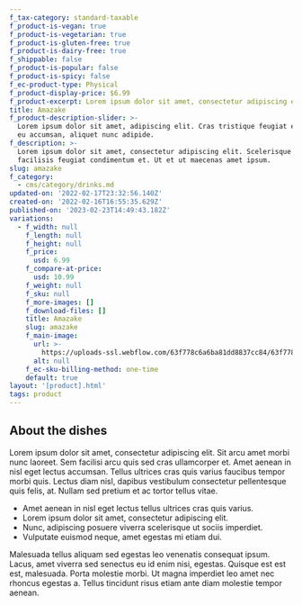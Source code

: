 ```yaml
---
f_tax-category: standard-taxable
f_product-is-vegan: true
f_product-is-vegetarian: true
f_product-is-gluten-free: true
f_product-is-dairy-free: true
f_shippable: false
f_product-is-popular: false
f_product-is-spicy: false
f_ec-product-type: Physical
f_product-display-price: $6.99
f_product-excerpt: Lorem ipsum dolor sit amet, consectetur adipiscing elit. Eget.
title: Amazake
f_product-description-slider: >-
  Lorem ipsum dolor sit amet, adipiscing elit. Cras tristique feugiat elementum
  eu accumsan, aliquet nunc adipide.
f_description: >-
  Lorem ipsum dolor sit amet, consectetur adipiscing elit. Scelerisque tempus
  facilisis feugiat condimentum et. Ut et ut maecenas amet ipsum.
slug: amazake
f_category:
  - cms/category/drinks.md
updated-on: '2022-02-17T23:32:56.140Z'
created-on: '2022-02-16T16:55:35.629Z'
published-on: '2023-02-23T14:49:43.182Z'
variations:
  - f_width: null
    f_length: null
    f_height: null
    f_price:
      usd: 6.99
    f_compare-at-price:
      usd: 10.99
    f_weight: null
    f_sku: null
    f_more-images: []
    f_download-files: []
    title: Amazake
    slug: amazake
    f_main-image:
      url: >-
        https://uploads-ssl.webflow.com/63f778c6a6ba81dd8837cc84/63f778c6a6ba81d4d837cd3f_amazake-image-sushi-webflow-ecommerce-template.jpg
      alt: null
    f_ec-sku-billing-method: one-time
    default: true
layout: '[product].html'
tags: product
---
```


About the dishes
----------------

Lorem ipsum dolor sit amet, consectetur adipiscing elit. Sit arcu amet morbi nunc laoreet. Sem facilisi arcu quis sed cras ullamcorper et. Amet aenean in nisl eget lectus accumsan. Tellus ultrices cras quis varius faucibus tempor morbi quis. Lectus diam nisl, dapibus vestibulum consectetur pellentesque quis felis, at. Nullam sed pretium et ac tortor tellus vitae.

*   Amet aenean in nisl eget lectus tellus ultrices cras quis varius.
*   Lorem ipsum dolor sit amet, consectetur adipiscing elit.
*   Nunc, adipiscing posuere viverra scelerisque ut sociis imperdiet.
*   Vulputate euismod neque, amet egestas mi etiam dui.

Malesuada tellus aliquam sed egestas leo venenatis consequat ipsum. Lacus, amet viverra sed senectus eu id enim nisi, egestas. Quisque est est est, malesuada. Porta molestie morbi. Ut magna imperdiet leo amet nec rhoncus egestas a. Tellus tincidunt risus etiam ante diam molestie tempor aenean.
